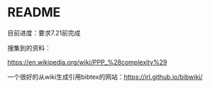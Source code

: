 # README

目前进度：要求7.21前完成

搜集到的资料：

https://en.wikipedia.org/wiki/PPP_%28complexity%29

一个很好的从wiki生成引用bibtex的网站：https://irl.github.io/bibwiki/